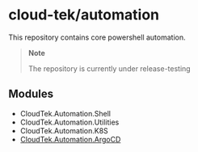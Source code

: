 # cloud-tek/automation

This repository contains core powershell automation.

> **Note**
>
> The repository is currently under release-testing

## Modules

- CloudTek.Automation.Shell
- CloudTek.Automation.Utilities
- CloudTek.Automation.K8S
- [CloudTek.Automation.ArgoCD](./src/CloudTek.Automation.ArgoCD/readme.md) 

